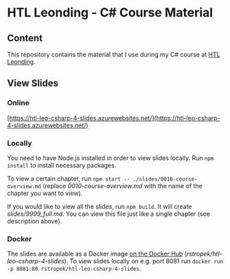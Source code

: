 # HTL Leonding - C# Course Material

## Content

This repository contains the material that I use during my C# course at [HTL Leonding](https://www.htl-leonding.at/).

## View Slides

### Online

[https://htl-leo-csharp-4-slides.azurewebsites.net/](https://htl-leo-csharp-4-slides.azurewebsites.net/)

### Locally

You need to have Node.js installed in order to view slides locally. Run `npm install` to install necessary packages.

To view a certain chapter, run `npm start -- ./slides/0010-course-overview.md` (replace *0010-course-overview.md* with the name of the chapter you want to view).

If you would like to view all the slides, run `npm build`. It will create *slides/9999_full.md*. You can view this file just like a single chapter (see description above).

### Docker

The slides are available as a Docker image [on the Docker Hub](https://hub.docker.com/repository/docker/rstropek/htl-leo-csharp-4-slides/general) (*rstropek/htl-leo-csharp-4-slides*). To view slides locally on e.g. port 8081 run `docker run -p 8081:80 rstropek/htl-leo-csharp-4-slides`.

